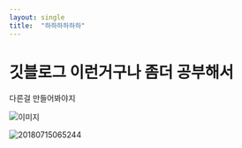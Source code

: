 ```yaml
---
layout: single
title:  "하하하하하하"
---
```



# 깃블로그 이런거구나 좀더 공부해서 

다른걸 만들어봐야지

![이미지](https://pbs.twimg.com/media/FVsnp_NacAA1Nd8?format=jpg&name=large)



![20180715065244](D:\hi3816\hi3816.github.io\images\2022-06-20-first\20180715065244.JPG)
